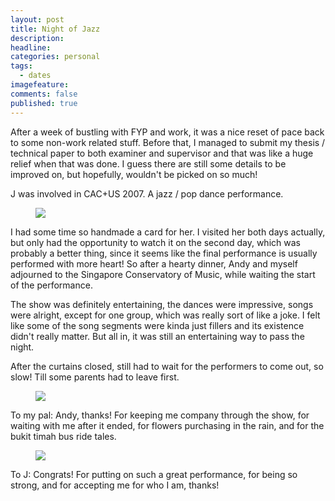```yaml
---
layout: post
title: Night of Jazz
description: 
headline: 
categories: personal
tags:
  - dates
imagefeature: 
comments: false
published: true
---
```


After a week of bustling with FYP and work, it was a nice reset of pace back to some non-work related stuff. Before that, I managed to submit my thesis / technical paper to both examiner and supervisor and that was like a huge relief when that was done. I guess there are still some details to be improved on, but hopefully, wouldn't be picked on so much!

J was involved in CAC+US 2007. A jazz / pop dance performance.

<figure>
<a href="http://3.bp.blogspot.com/_m5e8Pqc8k3c/Rg8LqP3dUFI/AAAAAAAAA_I/HBRO8gb-hUc/s1600/collage.jpg"><img src="http://3.bp.blogspot.com/_m5e8Pqc8k3c/Rg8LqP3dUFI/AAAAAAAAA_I/HBRO8gb-hUc/s800/collage.jpg"></a>
</figure>

I had some time so handmade a card for her. I visited her both days actually, but only had the opportunity to watch it on the second day, which was probably a better thing, since it seems like the final performance is usually performed with more heart! So after a hearty dinner, Andy and myself adjourned to the Singapore Conservatory of Music, while waiting the start of the performance.

The show was definitely entertaining, the dances were impressive, songs were alright, except for one group, which was really sort of like a joke. I felt like some of the song segments were kinda just fillers and its existence didn't really matter. But all in, it was still an entertaining way to pass the night. 

After the curtains closed, still had to wait for the performers to come out, so slow! Till some parents had to leave first.

<figure>
<a href="http://3.bp.blogspot.com/_m5e8Pqc8k3c/Rg8cSP3dUII/AAAAAAAAA_g/0zvFNWLHL38/s1600/andy.jpg"><img src="http://3.bp.blogspot.com/_m5e8Pqc8k3c/Rg8cSP3dUII/AAAAAAAAA_g/0zvFNWLHL38/s800/andy.jpg"></a>
</figure>

To my pal: Andy, thanks! For keeping me company through the show, for waiting with me after it ended, for flowers purchasing in the rain, and for the bukit timah bus ride tales.

<figure>
<a href="http://2.bp.blogspot.com/_m5e8Pqc8k3c/Rg8JR_3dUCI/AAAAAAAAA-w/AE9Shg351_Q/s1600/jiali.jpg"><img src="http://2.bp.blogspot.com/_m5e8Pqc8k3c/Rg8JR_3dUCI/AAAAAAAAA-w/AE9Shg351_Q/s800/jiali.jpg"></a>
</figure>

To J: Congrats! For putting on such a great performance, for being so strong, and for accepting me for who I am, thanks!
